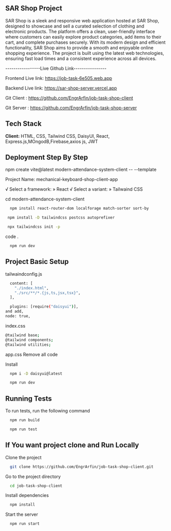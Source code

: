 ## SAR Shop Project


SAR Shop is a sleek and responsive web application hosted at SAR Shop, designed to showcase and sell a curated selection of clothing and electronic products. The platform offers a clean, user-friendly interface where customers can easily explore product categories, add items to their cart, and complete purchases securely. With its modern design and efficient functionality, SAR Shop aims to provide a smooth and enjoyable online shopping experience. The project is built using the latest web technologies, ensuring fast load times and a consistent experience across all devices.

-----------------Live Github Link----------------

Frontend Live link:  https://job-task-6e505.web.app

Backend Live link: https://sar-shop-server.vercel.app

Git Client : https://github.com/EngrArfin/job-task-shop-client

Git Server : https://github.com/EngrArfin/job-task-shop-server

## Tech Stack

**Client:** HTML, CSS, Tailwind CSS, DaisyUI, React,
 Express.js,MOngodB,Firebase,axios js, JWT

## Deployment Step By Step

npm create vite@latest modern-attendance-system-client -- --template 

Project Name: mechanical-keyboard-shop-client-app

√ Select a framework: » React
√ Select a variant: » Tailwaind CSS

cd modern-attendance-system-client

```bash
  npm install react-router-dom localforage match-sorter sort-by
```

```bash
 npm install -D tailwindcss postcss autoprefixer
```

```bash
 npx tailwindcss init -p
```


code .


```bash
  npm run dev
```

## Project Basic Setup

tailwaindconfig.js

```bash
  content: [
    "./index.html",
    "./src/**/*.{js,ts,jsx,tsx}",
  ],
```

```bash
  plugins: [require("daisyui")],
and add,
node: true,
```

index.css
```bash
@tailwind base;
@tailwind components;
@tailwind utilities;

```

app.css
Remove all code

Install

```bash
  npm i -D daisyui@latest
```


```bash
  npm run dev
```


## Running Tests

To run tests, run the following command

```bash
  npm run build
```
```bash
  npm run test
```



## If You want project clone and Run Locally

Clone the project

```bash
  git clone https://github.com/EngrArfin/job-task-shop-client.git
```

Go to the project directory

```bash
  cd job-task-shop-client
```

Install dependencies

```bash
  npm install
```

Start the server

```bash
  npm run start
```

